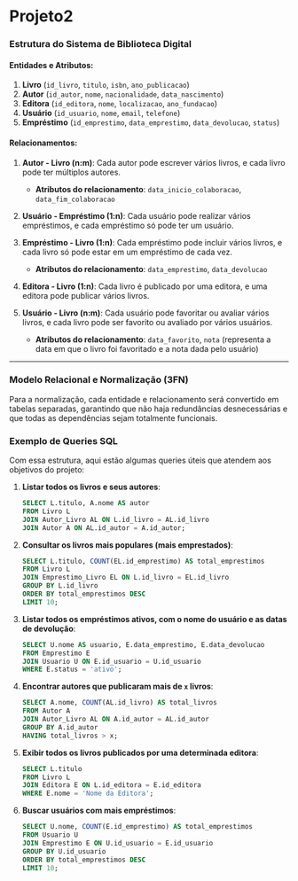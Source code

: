 # Projeto2
 
### Estrutura do Sistema de Biblioteca Digital

#### Entidades e Atributos:
1. **Livro** (`id_livro`, `titulo`, `isbn`, `ano_publicacao`)
2. **Autor** (`id_autor`, `nome`, `nacionalidade`, `data_nascimento`)
3. **Editora** (`id_editora`, `nome`, `localizacao`, `ano_fundacao`)
4. **Usuário** (`id_usuario`, `nome`, `email`, `telefone`)
5. **Empréstimo** (`id_emprestimo`, `data_emprestimo`, `data_devolucao`, `status`)

#### Relacionamentos:
1. **Autor - Livro (n:m)**: Cada autor pode escrever vários livros, e cada livro pode ter múltiplos autores.
   - **Atributos do relacionamento**: `data_inicio_colaboracao`, `data_fim_colaboracao`

2. **Usuário - Empréstimo (1:n)**: Cada usuário pode realizar vários empréstimos, e cada empréstimo só pode ter um usuário.

3. **Empréstimo - Livro (1:n)**: Cada empréstimo pode incluir vários livros, e cada livro só pode estar em um empréstimo de cada vez.
   - **Atributos do relacionamento**: `data_emprestimo`, `data_devolucao`
   
4. **Editora - Livro (1:n)**: Cada livro é publicado por uma editora, e uma editora pode publicar vários livros.

5. **Usuário - Livro (n:m)**: Cada usuário pode favoritar ou avaliar vários livros, e cada livro pode ser favorito ou avaliado por vários usuários.
   - **Atributos do relacionamento**: `data_favorito`, `nota` (representa a data em que o livro foi favoritado e a nota dada pelo usuário)

---

### Modelo Relacional e Normalização (3FN)

Para a normalização, cada entidade e relacionamento será convertido em tabelas separadas, garantindo que não haja redundâncias desnecessárias e que todas as dependências sejam totalmente funcionais.

### Exemplo de Queries SQL

Com essa estrutura, aqui estão algumas queries úteis que atendem aos objetivos do projeto:
1. **Listar todos os livros e seus autores**:
   ```sql
   SELECT L.titulo, A.nome AS autor
   FROM Livro L
   JOIN Autor_Livro AL ON L.id_livro = AL.id_livro
   JOIN Autor A ON AL.id_autor = A.id_autor;
   ```

2. **Consultar os livros mais populares (mais emprestados)**:
   ```sql
   SELECT L.titulo, COUNT(EL.id_emprestimo) AS total_emprestimos
   FROM Livro L
   JOIN Emprestimo_Livro EL ON L.id_livro = EL.id_livro
   GROUP BY L.id_livro
   ORDER BY total_emprestimos DESC
   LIMIT 10;
   ```

3. **Listar todos os empréstimos ativos, com o nome do usuário e as datas de devolução**:
   ```sql
   SELECT U.nome AS usuario, E.data_emprestimo, E.data_devolucao
   FROM Emprestimo E
   JOIN Usuario U ON E.id_usuario = U.id_usuario
   WHERE E.status = 'ativo';
   ```

4. **Encontrar autores que publicaram mais de `x` livros**:
   ```sql
   SELECT A.nome, COUNT(AL.id_livro) AS total_livros
   FROM Autor A
   JOIN Autor_Livro AL ON A.id_autor = AL.id_autor
   GROUP BY A.id_autor
   HAVING total_livros > x;
   ```

5. **Exibir todos os livros publicados por uma determinada editora**:
   ```sql
   SELECT L.titulo
   FROM Livro L
   JOIN Editora E ON L.id_editora = E.id_editora
   WHERE E.nome = 'Nome da Editora';
   ```

6. **Buscar usuários com mais empréstimos**:
   ```sql
   SELECT U.nome, COUNT(E.id_emprestimo) AS total_emprestimos
   FROM Usuario U
   JOIN Emprestimo E ON U.id_usuario = E.id_usuario
   GROUP BY U.id_usuario
   ORDER BY total_emprestimos DESC
   LIMIT 10;
   ```